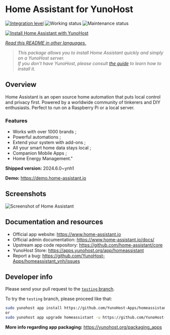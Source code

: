 <!--
N.B.: This README was automatically generated by <https://github.com/YunoHost/apps/tree/master/tools/readme_generator>
It shall NOT be edited by hand.
-->

# Home Assistant for YunoHost

[![Integration level](https://dash.yunohost.org/integration/homeassistant.svg)](https://dash.yunohost.org/appci/app/homeassistant) ![Working status](https://ci-apps.yunohost.org/ci/badges/homeassistant.status.svg) ![Maintenance status](https://ci-apps.yunohost.org/ci/badges/homeassistant.maintain.svg)

[![Install Home Assistant with YunoHost](https://install-app.yunohost.org/install-with-yunohost.svg)](https://install-app.yunohost.org/?app=homeassistant)

*[Read this README in other languages.](./ALL_README.md)*

> *This package allows you to install Home Assistant quickly and simply on a YunoHost server.*  
> *If you don't have YunoHost, please consult [the guide](https://yunohost.org/install) to learn how to install it.*

## Overview

Home Assistant is an open source home automation that puts local control and privacy first. Powered by a worldwide community of tinkerers and DIY enthusiasts. Perfect to run on a Raspberry Pi or a local server. 

### Features

- Works with over 1000 brands ;
- Powerful automations ;
- Extend your system with add-ons ;
- All your smart home data stays local ;
- Companion Mobile Apps ;
- Home Energy Management." 


**Shipped version:** 2024.6.0~ynh1

**Demo:** <https://demo.home-assistant.io>

## Screenshots

![Screenshot of Home Assistant](./doc/screenshots/screenshot1.png)

## Documentation and resources

- Official app website: <https://www.home-assistant.io>
- Official admin documentation: <https://www.home-assistant.io/docs/>
- Upstream app code repository: <https://github.com/home-assistant/core>
- YunoHost Store: <https://apps.yunohost.org/app/homeassistant>
- Report a bug: <https://github.com/YunoHost-Apps/homeassistant_ynh/issues>

## Developer info

Please send your pull request to the [`testing` branch](https://github.com/YunoHost-Apps/homeassistant_ynh/tree/testing).

To try the `testing` branch, please proceed like that:

```bash
sudo yunohost app install https://github.com/YunoHost-Apps/homeassistant_ynh/tree/testing --debug
or
sudo yunohost app upgrade homeassistant -u https://github.com/YunoHost-Apps/homeassistant_ynh/tree/testing --debug
```

**More info regarding app packaging:** <https://yunohost.org/packaging_apps>
